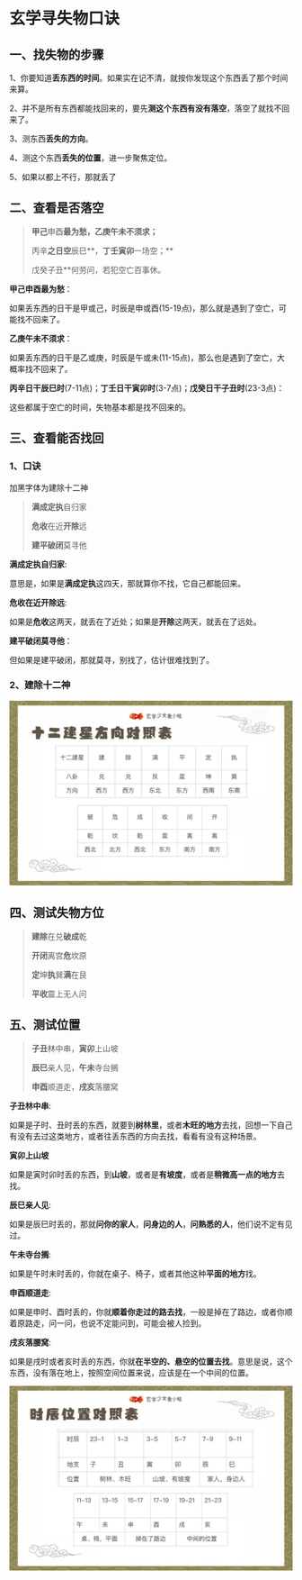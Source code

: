 # 玄学寻失物口诀

## 一、找失物的步骤

1、你要知道**丢东西的时间**。如果实在记不清，就按你发现这个东西丢了那个时间来算。

2、并不是所有东西都能找回来的，要先**测这个东西有没有落空**，落空了就找不回来了。

3、测东西**丢失的方向**。

4、测这个东西**丢失的位置**，进一步聚焦定位。

5、如果以都上不行，那就丢了

## 二、查看是否落空

> **甲己**申酉**最为愁，**乙庚午未**不须求；**
>
> 丙辛**之日空**辰巳**，**丁壬寅卯**一场空；** 
>
> 戊癸子丑**何劳问，若犯空亡百事休。

**甲己申酉最为愁**：

如果丢东西的日干是甲或己，时辰是申或酉(15-19点)，那么就是遇到了空亡，可能找不回来了。

**乙庚午未不须求**：

如果丢东西的日干是乙或庚，时辰是午或未(11-15点)，那么也是遇到了空亡，大概率找不回来了。

**丙辛日干辰巳时**(7-11点)；**丁壬日干寅卯时**(3-7点)；**戊癸日干子丑时**(23-3点)：

这些都属于空亡的时间，失物基本都是找不回来的。

## 三、查看能否找回

### 1、口诀

加黑字体为建除十二神

> **满成定执**自归家
>
> **危收**在近**开除**远
>
> **建平破闭**莫寻他

**满成定执自归家**:

意思是，如果是**满成定执**这四天，那就算你不找，它自己都能回来。

**危收在近开除远**:

如果是**危收**这两天，就丢在了近处；如果是**开除**这两天，就丢在了远处。

**建平破闭莫寻他**：

但如果是建平破闭，那就莫寻，别找了，估计很难找到了。

### 2、建除十二神

<img src="image_%E5%A4%B1%E7%89%A9/%E5%BE%AE%E4%BF%A1%E5%9B%BE%E7%89%87_20230120182519.jpg" style="zoom:50%;" />

## 四、测试失物方位

> **建除**在兑**破成**乾
>
> **开闭**离宫**危**坎原
>
> **定**坤**执**巽**满**在艮
>
> **平收**震上无人问

## 五、测试位置

> **子丑**林中串，**寅卯**上山坡
>
> **辰巳**亲人见，**午未**寺台搁
>
> **申酉**顺道走，**戌亥**落腰窝

**子丑林中串**:

如果是子时、丑时丢的东西，就要到**树林里**，或者**木旺的地方**去找，回想一下自己有没有去过这类地方，或者往丢东西的方向去找，看看有没有这种场景。

**寅卯上山坡**

如果是寅时卯时丢的东西，到**山坡**，或者是**有坡度**，或者是**稍微高一点的地方**去找。

**辰巳亲人见**:

如果是辰巳时丢的，那就**问你的家人**，**问身边的人**，**问熟悉的人**，他们说不定有见过。

**午未寺台搁**:

如果是午时未时丢的，你就在桌子、椅子，或者其他这种**平面的地方**找。

**申酉顺道走**:

如果是申时、酉时丢的，你就**顺着你走过的路去找**，一般是掉在了路边，或者你顺着原路走，问一问，也说不定能问到，可能会被人捡到。

**戌亥落腰窝**:

如果是戌时或者亥时丢的东西，你就**在半空的、悬空的位置去找**。意思是说，这个东西，没有落在地上，按照空间位置来说，应该是在一个中间的位置。

<img src="image_%E5%A4%B1%E7%89%A9/%E5%BE%AE%E4%BF%A1%E5%9B%BE%E7%89%87_20230120182711.jpg" style="zoom:50%;" />